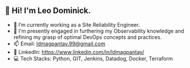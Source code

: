 <h2 align="left">👋 Hi! I'm Leo Dominick.</h2>

- 🔭 I’m currently working as a Site Reliability Engineer.
- 🌱 I'm presently engaged in furthering my Observability knowledge and refining my grasp of optimal DevOps concepts and practices.
- 📫 Email: ldmagpantay.99@gmail.com
- 👔 LinkedIn: https://www.linkedin.com/in/ldmagpantay/
- 💻 Tech Stacks: Python, GIT, Jenkins, Datadog, Docker, Terraform
